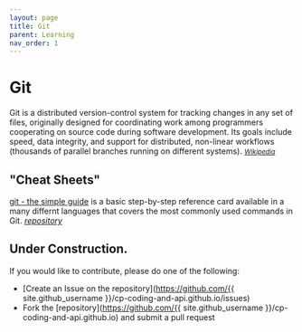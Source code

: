 ```yaml
---
layout: page
title: Git
parent: Learning
nav_order: 1
---
```


# Git

Git is a distributed version-control system for tracking changes in any set of files, originally designed for coordinating work among programmers cooperating on source code during software development. Its goals include speed, data integrity, and support for distributed, non-linear workflows (thousands of parallel branches running on different systems).  <small>_[Wikipedia](https://en.wikipedia.org/wiki/Git)_</small>

## "Cheat Sheets"

[git - the simple guide](http://rogerdudler.github.io/git-guide/) is a basic step-by-step reference card available in a many differnt languages that covers the most commonly used commands in Git.  _[repository](https://github.com/rogerdudler/git-guide)_

## Under Construction.

If you would like to contribute, please do one of the following:
- [Create an Issue on the repository](https://github.com/{{ site.github_username }}/cp-coding-and-api.github.io/issues)
- Fork the [repository](https://github.com/{{ site.github_username }}/cp-coding-and-api.github.io) and submit a pull request
